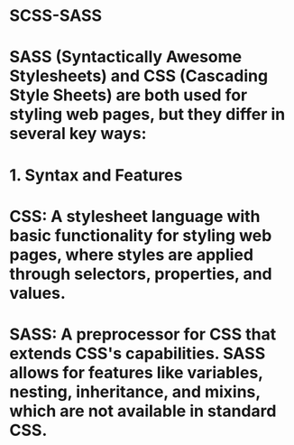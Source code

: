 # SCSS-SASS

# SASS (Syntactically Awesome Stylesheets) and CSS (Cascading Style Sheets) are both used for styling web pages, but they differ in several key ways:

# 1. Syntax and Features
# CSS: A stylesheet language with basic functionality for styling web pages, where styles are applied through selectors, properties, and values.
# SASS: A preprocessor for CSS that extends CSS's capabilities. SASS allows for features like variables, nesting, inheritance, and mixins, which are not available in standard CSS.

